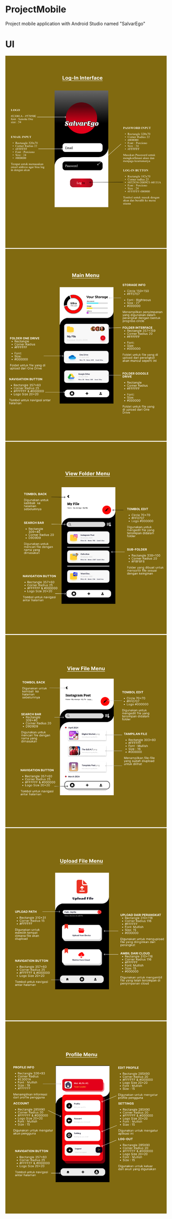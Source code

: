 # ProjectMobile
Project mobile application with Android Studio named "SalvarEgo"
&nbsp;
# UI
![alt text](UI/login.png)
![alt text](UI/main.png)
![alt text](UI/folder.png)
![alt text](UI/file.png)
![alt text](UI/upload.png)
![alt text](UI/profile.png)
